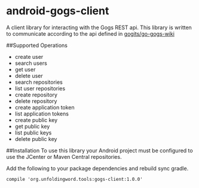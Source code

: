 # android-gogs-client
A client library for interacting with the Gogs REST api. This library is written to communicate according to the api defined in [gogits/go-gogs-wiki](https://github.com/gogits/go-gogs-client/wiki)

##Supported Operations
* create user
* search users
* get user
* delete user
* search repositories
* list user repositories
* create repository
* delete repository
* create application token
* list application tokens
* create public key
* get public key
* list public keys
* delete public key

##Installation
To use this library your Android project must be configured to use the JCenter or Maven Central repositories.

Add the following to your package dependencies and rebuild sync gradle.
```
compile 'org.unfoldingword.tools:gogs-client:1.0.0'
```
